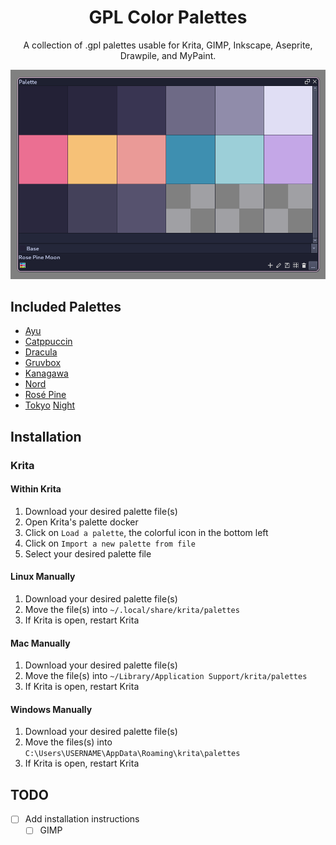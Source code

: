 <h1 align="center">GPL Color Palettes</h1>
<p align="center">A collection of .gpl palettes usable for Krita, GIMP, Inkscape, Aseprite, Drawpile, and MyPaint.</p>

![rose pine moon palette screenshot](assets/rose-pine-moon.png)

## Included Palettes

- [Ayu](https://github.com/dempfi/ayu)
- [Catppuccin](https://catppuccin.com/)
- [Dracula](https://draculatheme.com/)
- [Gruvbox](https://github.com/morhetz/gruvbox)
- [Kanagawa](https://github.com/rebelot/kanagawa.nvim)
- [Nord](https://www.nordtheme.com/)
- [Rosé Pine](https://rosepinetheme.com/)
- [Tokyo](https://github.com/enkia/tokyo-night-vscode-theme) [Night](https://github.com/folke/tokyonight.nvim)

## Installation

### Krita

#### Within Krita

1. Download your desired palette file(s)
2. Open Krita's palette docker
3. Click on `Load a palette`, the colorful icon in the bottom left
4. Click on `Import a new palette from file`
5. Select your desired palette file

#### Linux Manually

1. Download your desired palette file(s)
2. Move the file(s) into `~/.local/share/krita/palettes`
3. If Krita is open, restart Krita

#### Mac Manually

1. Download your desired palette file(s)
2. Move the file(s) into `~/Library/Application Support/krita/palettes`
3. If Krita is open, restart Krita

#### Windows Manually

1. Download your desired palette file(s)
2. Move the files(s) into `C:\Users\USERNAME\AppData\Roaming\krita\palettes`
3. If Krita is open, restart Krita

## TODO

- [ ] Add installation instructions
  - [ ] GIMP
